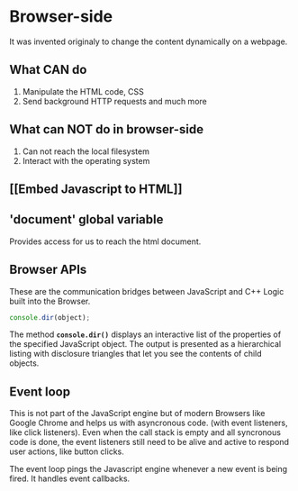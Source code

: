 # Browser-side
It was invented originaly to change the content dynamically on a webpage.  

## What CAN do 
1. Manipulate the HTML code, CSS
1. Send background HTTP requests and much more

## What can NOT do in browser-side
1. Can not reach the local filesystem
1. Interact with the operating system

## [[Embed Javascript to HTML]]

## 'document' global variable
Provides access for us to reach the html document. 

## Browser APIs
These are the communication bridges between JavaScript and C++ Logic built into the Browser. 

```js
console.dir(object);
```
The method **`console.dir()`** displays an interactive list of the properties of the specified JavaScript object. The output is presented as a hierarchical listing with disclosure triangles that let you see the contents of child objects.


## Event loop
This is not part of the JavaScript engine but of modern Browsers like Google Chrome and helps us with asyncronous code. (with event listeners, like click listeners).
Even when the call stack is empty and all syncronous code is done, the event listeners still need to be alive and active to respond user actions, like button clicks. 

The event loop pings the Javascript engine whenever a new event is being fired. It handles event callbacks. 

